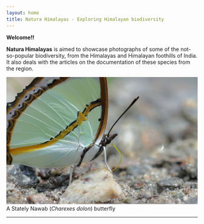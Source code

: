 ```yaml
---
layout: home
title: Natura Himalayas - Exploring Himalayan biodiversity
---
```

__Welcome!!__

__Natura Himalayas__ is aimed to showcase photographs of some of the not-so-popular biodiversity, from the Himalayas and Himalayan foothills of India. It also deals with the articles on the documentation of these species from the region.

![](files/charexes-dolon.JPG "A Stately Nawab (Charexes dolon) butterfly")
A Stately Nawab (_Charexes dolon_) butterfly

---

